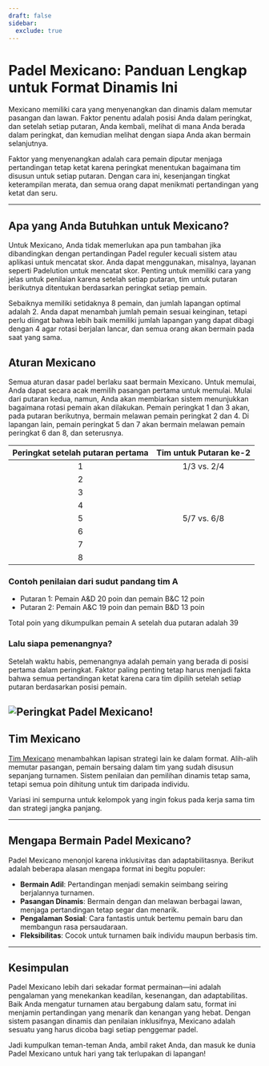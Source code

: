 ```yaml
---
draft: false
sidebar:
  exclude: true
---
```


# Padel Mexicano: Panduan Lengkap untuk Format Dinamis Ini

Mexicano memiliki cara yang menyenangkan dan dinamis dalam memutar pasangan dan lawan. Faktor penentu adalah posisi Anda dalam peringkat, dan setelah setiap putaran, Anda kembali, melihat di mana Anda berada dalam peringkat, dan kemudian melihat dengan siapa Anda akan bermain selanjutnya.

Faktor yang menyenangkan adalah cara pemain diputar menjaga pertandingan tetap ketat karena peringkat menentukan bagaimana tim disusun untuk setiap putaran. Dengan cara ini, kesenjangan tingkat keterampilan merata, dan semua orang dapat menikmati pertandingan yang ketat dan seru.


---

## Apa yang Anda Butuhkan untuk Mexicano?

Untuk Mexicano, Anda tidak memerlukan apa pun tambahan jika dibandingkan dengan pertandingan Padel reguler kecuali sistem atau aplikasi untuk mencatat skor. Anda dapat menggunakan, misalnya, layanan seperti Padelution untuk mencatat skor. Penting untuk memiliki cara yang jelas untuk penilaian karena setelah setiap putaran, tim untuk putaran berikutnya ditentukan berdasarkan peringkat setiap pemain.

Sebaiknya memiliki setidaknya 8 pemain, dan jumlah lapangan optimal adalah 2. Anda dapat menambah jumlah pemain sesuai keinginan, tetapi perlu diingat bahwa lebih baik memiliki jumlah lapangan yang dapat dibagi dengan 4 agar rotasi berjalan lancar, dan semua orang akan bermain pada saat yang sama.

## Aturan Mexicano
Semua aturan dasar padel berlaku saat bermain Mexicano. Untuk memulai, Anda dapat secara acak memilih pasangan pertama untuk memulai. Mulai dari putaran kedua, namun, Anda akan membiarkan sistem menunjukkan bagaimana rotasi pemain akan dilakukan. Pemain peringkat 1 dan 3 akan, pada putaran berikutnya, bermain melawan pemain peringkat 2 dan 4. Di lapangan lain, pemain peringkat 5 dan 7 akan bermain melawan pemain peringkat 6 dan 8, dan seterusnya.

| Peringkat setelah putaran pertama | Tim untuk Putaran ke-2 |
|:---------------------------:|:-------------------:|
|              1              |     1/3 vs. 2/4     |
|              2              |                     |
|              3              |                     |
|              4              |                     |
|              5              |     5/7 vs. 6/8     |
|              6              |                     |
|              7              |                     |
|              8              |                     |


### Contoh penilaian dari sudut pandang tim A
- Putaran 1: Pemain A&D 20 poin dan pemain B&C 12 poin
- Putaran 2: Pemain A&C 19 poin dan pemain B&D 13 poin

Total poin yang dikumpulkan pemain A setelah dua putaran adalah 39


### Lalu siapa pemenangnya?
Setelah waktu habis, pemenangnya adalah pemain yang berada di posisi pertama dalam peringkat. Faktor paling penting tetap harus menjadi fakta bahwa semua pertandingan ketat karena cara tim dipilih setelah setiap putaran berdasarkan posisi pemain.

![Peringkat Padel Mexicano!](/id/images/padel-mexicano.png "Peringkat Padel Mexicano")
---


## Tim Mexicano

[Tim Mexicano](/id/team-mexicano) menambahkan lapisan strategi lain ke dalam format. Alih-alih memutar pasangan, pemain bersaing dalam tim yang sudah disusun sepanjang turnamen. Sistem penilaian dan pemilihan dinamis tetap sama, tetapi semua poin dihitung untuk tim daripada individu.

Variasi ini sempurna untuk kelompok yang ingin fokus pada kerja sama tim dan strategi jangka panjang.

---
## Mengapa Bermain Padel Mexicano?

Padel Mexicano menonjol karena inklusivitas dan adaptabilitasnya. Berikut adalah beberapa alasan mengapa format ini begitu populer:
- **Bermain Adil**: Pertandingan menjadi semakin seimbang seiring berjalannya turnamen.
- **Pasangan Dinamis**: Bermain dengan dan melawan berbagai lawan, menjaga pertandingan tetap segar dan menarik.
- **Pengalaman Sosial**: Cara fantastis untuk bertemu pemain baru dan membangun rasa persaudaraan.
- **Fleksibilitas**: Cocok untuk turnamen baik individu maupun berbasis tim.

---

## Kesimpulan

Padel Mexicano lebih dari sekadar format permainan—ini adalah pengalaman yang menekankan keadilan, kesenangan, dan adaptabilitas. Baik Anda mengatur turnamen atau bergabung dalam satu, format ini menjamin pertandingan yang menarik dan kenangan yang hebat. Dengan sistem pasangan dinamis dan penilaian inklusifnya, Mexicano adalah sesuatu yang harus dicoba bagi setiap penggemar padel.

Jadi kumpulkan teman-teman Anda, ambil raket Anda, dan masuk ke dunia Padel Mexicano untuk hari yang tak terlupakan di lapangan!